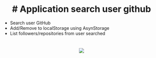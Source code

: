 <h1 align="center"># Application search user github</h1>

- Search user GitHub
- Add/Remove to localStorage using AsynStorage
- List followers/repositories from user searched

<h1 align="center"><img src="https://github.com/luizpaulogroup/mygit/blob/master/src/Gif/GIF.gif" /></h1>
